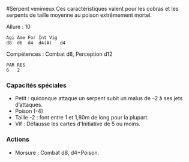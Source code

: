 
#Serpent venimeux
Ces caractéristiques valent pour les cobras et les serpents de taille moyenne au poison extrêmement mortel.

Allure : 10

	Agi	Âme	For	Int	Vig
	d8	d6	d4	d4(A)	d4

Compétences : Combat d8, Perception d12

	PAR	RES
	6	2

### Capacités spéciales
- Petit : quiconque attaque un serpent subit un malus de –2 à ses jets d’attaques.
- Poison (-4)
- Taille -2 : font entre 1 et 1,80m de long pour la plupart.
- Vif : Défausse les cartes d'Initiative de 5 ou moins.

### Actions
- Morsure : Combat d8, d4+Poison.
